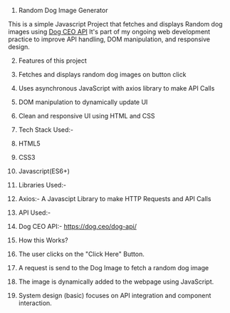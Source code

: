 1. Random Dog Image Generator
  

This is a simple Javascript Project that fetches and displays Random dog images using [Dog CEO API](https://dog.ceo/dog-api/)
It's part of my ongoing web development practice to improve API handling, DOM manipulation, and responsive design.

2. Features of this project

1. Fetches and displays random dog images on button click
2. Uses asynchronous JavaScript with axios library to make API Calls
3. DOM manipulation to dynamically update UI
4. Clean and responsive UI using HTML and CSS

3.  Tech Stack Used:- 

1. HTML5
2. CSS3
3. Javascript(ES6+)

4.  Libraries Used:-

1. Axios:- A Javascipt Library to make HTTP Requests and API Calls

5.  API Used:-

1. Dog CEO API:- https://dog.ceo/dog-api/

6.  How this Works?

1. The user clicks on the "Click Here" Button.
2. A request is send to the Dog Image to fetch a random dog image
3. The image is dynamically added to the webpage using JavaScript.
4. System design (basic) focuses on API integration and component interaction.


